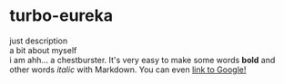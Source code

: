# turbo-eureka
just description  
a bit about myself  
i am ahh... a chestburster. 
It's very easy to make some words **bold** and other words *italic* with Markdown. You can even [link to Google!](http://google.com)
